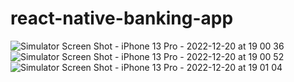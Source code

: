 # react-native-banking-app
![Simulator Screen Shot - iPhone 13 Pro - 2022-12-20 at 19 00 36](https://user-images.githubusercontent.com/80846729/208724237-c903a6df-36ed-47d5-b72e-ab510482fc7c.png)
![Simulator Screen Shot - iPhone 13 Pro - 2022-12-20 at 19 00 52](https://user-images.githubusercontent.com/80846729/208724255-e5bdb22e-203c-4eb2-9a47-0ada56291151.png)
![Simulator Screen Shot - iPhone 13 Pro - 2022-12-20 at 19 01 04](https://user-images.githubusercontent.com/80846729/208724258-178a9402-9e27-4a46-a738-8b4daa7baded.png)
